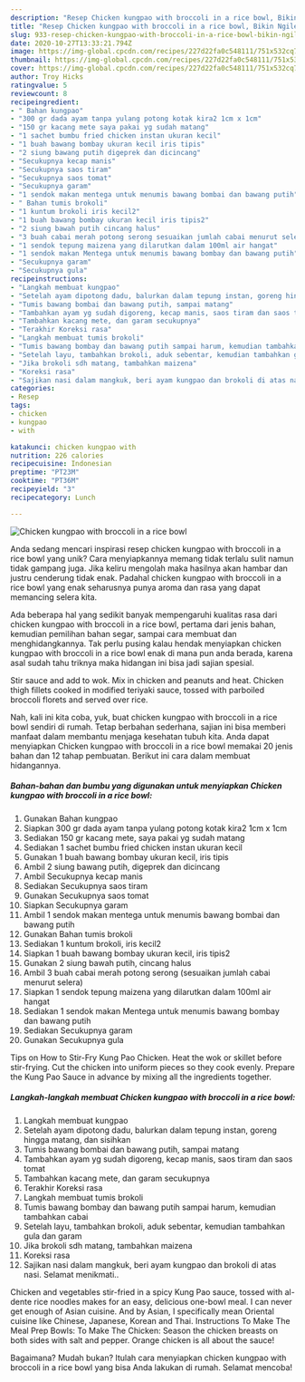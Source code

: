 ```yaml
---
description: "Resep Chicken kungpao with broccoli in a rice bowl, Bikin Ngiler"
title: "Resep Chicken kungpao with broccoli in a rice bowl, Bikin Ngiler"
slug: 933-resep-chicken-kungpao-with-broccoli-in-a-rice-bowl-bikin-ngiler
date: 2020-10-27T13:33:21.794Z
image: https://img-global.cpcdn.com/recipes/227d22fa0c548111/751x532cq70/chicken-kungpao-with-broccoli-in-a-rice-bowl-foto-resep-utama.jpg
thumbnail: https://img-global.cpcdn.com/recipes/227d22fa0c548111/751x532cq70/chicken-kungpao-with-broccoli-in-a-rice-bowl-foto-resep-utama.jpg
cover: https://img-global.cpcdn.com/recipes/227d22fa0c548111/751x532cq70/chicken-kungpao-with-broccoli-in-a-rice-bowl-foto-resep-utama.jpg
author: Troy Hicks
ratingvalue: 5
reviewcount: 8
recipeingredient:
- " Bahan kungpao"
- "300 gr dada ayam tanpa yulang potong kotak kira2 1cm x 1cm"
- "150 gr kacang mete saya pakai yg sudah matang"
- "1 sachet bumbu fried chicken instan ukuran kecil"
- "1 buah bawang bombay ukuran kecil iris tipis"
- "2 siung bawang putih digeprek dan dicincang"
- "Secukupnya kecap manis"
- "Secukupnya saos tiram"
- "Secukupnya saos tomat"
- "Secukupnya garam"
- "1 sendok makan mentega untuk menumis bawang bombai dan bawang putih"
- " Bahan tumis brokoli"
- "1 kuntum brokoli iris kecil2"
- "1 buah bawang bombay ukuran kecil iris tipis2"
- "2 siung bawah putih cincang halus"
- "3 buah cabai merah potong serong sesuaikan jumlah cabai menurut selera"
- "1 sendok tepung maizena yang dilarutkan dalam 100ml air hangat"
- "1 sendok makan Mentega untuk menumis bawang bombay dan bawang putih"
- "Secukupnya garam"
- "Secukupnya gula"
recipeinstructions:
- "Langkah membuat kungpao"
- "Setelah ayam dipotong dadu, balurkan dalam tepung instan, goreng hingga matang, dan sisihkan"
- "Tumis bawang bombai dan bawang putih, sampai matang"
- "Tambahkan ayam yg sudah digoreng, kecap manis, saos tiram dan saos tomat"
- "Tambahkan kacang mete, dan garam secukupnya"
- "Terakhir Koreksi rasa"
- "Langkah membuat tumis brokoli"
- "Tumis bawang bombay dan bawang putih sampai harum, kemudian tambahkan cabai"
- "Setelah layu, tambahkan brokoli, aduk sebentar, kemudian tambahkan gula dan garam"
- "Jika brokoli sdh matang, tambahkan maizena"
- "Koreksi rasa"
- "Sajikan nasi dalam mangkuk, beri ayam kungpao dan brokoli di atas nasi. Selamat menikmati.."
categories:
- Resep
tags:
- chicken
- kungpao
- with

katakunci: chicken kungpao with 
nutrition: 226 calories
recipecuisine: Indonesian
preptime: "PT23M"
cooktime: "PT36M"
recipeyield: "3"
recipecategory: Lunch

---
```



![Chicken kungpao with broccoli in a rice bowl](https://img-global.cpcdn.com/recipes/227d22fa0c548111/751x532cq70/chicken-kungpao-with-broccoli-in-a-rice-bowl-foto-resep-utama.jpg)

Anda sedang mencari inspirasi resep chicken kungpao with broccoli in a rice bowl yang unik? Cara menyiapkannya memang tidak terlalu sulit namun tidak gampang juga. Jika keliru mengolah maka hasilnya akan hambar dan justru cenderung tidak enak. Padahal chicken kungpao with broccoli in a rice bowl yang enak seharusnya punya aroma dan rasa yang dapat memancing selera kita.

Ada beberapa hal yang sedikit banyak mempengaruhi kualitas rasa dari chicken kungpao with broccoli in a rice bowl, pertama dari jenis bahan, kemudian pemilihan bahan segar, sampai cara membuat dan menghidangkannya. Tak perlu pusing kalau hendak menyiapkan chicken kungpao with broccoli in a rice bowl enak di mana pun anda berada, karena asal sudah tahu triknya maka hidangan ini bisa jadi sajian spesial.

Stir sauce and add to wok. Mix in chicken and peanuts and heat. Chicken thigh fillets cooked in modified teriyaki sauce, tossed with parboiled broccoli florets and served over rice.


Nah, kali ini kita coba, yuk, buat chicken kungpao with broccoli in a rice bowl sendiri di rumah. Tetap berbahan sederhana, sajian ini bisa memberi manfaat dalam membantu menjaga kesehatan tubuh kita. Anda dapat menyiapkan Chicken kungpao with broccoli in a rice bowl memakai 20 jenis bahan dan 12 tahap pembuatan. Berikut ini cara dalam membuat hidangannya.

<!--inarticleads1-->

##### Bahan-bahan dan bumbu yang digunakan untuk menyiapkan Chicken kungpao with broccoli in a rice bowl:

1. Gunakan  Bahan kungpao
1. Siapkan 300 gr dada ayam tanpa yulang potong kotak kira2 1cm x 1cm
1. Sediakan 150 gr kacang mete, saya pakai yg sudah matang
1. Sediakan 1 sachet bumbu fried chicken instan ukuran kecil
1. Gunakan 1 buah bawang bombay ukuran kecil, iris tipis
1. Ambil 2 siung bawang putih, digeprek dan dicincang
1. Ambil Secukupnya kecap manis
1. Sediakan Secukupnya saos tiram
1. Gunakan Secukupnya saos tomat
1. Siapkan Secukupnya garam
1. Ambil 1 sendok makan mentega untuk menumis bawang bombai dan bawang putih
1. Gunakan  Bahan tumis brokoli
1. Sediakan 1 kuntum brokoli, iris kecil2
1. Siapkan 1 buah bawang bombay ukuran kecil, iris tipis2
1. Gunakan 2 siung bawah putih, cincang halus
1. Ambil 3 buah cabai merah potong serong (sesuaikan jumlah cabai menurut selera)
1. Siapkan 1 sendok tepung maizena yang dilarutkan dalam 100ml air hangat
1. Sediakan 1 sendok makan Mentega untuk menumis bawang bombay dan bawang putih
1. Sediakan Secukupnya garam
1. Gunakan Secukupnya gula


Tips on How to Stir-Fry Kung Pao Chicken. Heat the wok or skillet before stir-frying. Cut the chicken into uniform pieces so they cook evenly. Prepare the Kung Pao Sauce in advance by mixing all the ingredients together. 

<!--inarticleads2-->

##### Langkah-langkah membuat Chicken kungpao with broccoli in a rice bowl:

1. Langkah membuat kungpao
1. Setelah ayam dipotong dadu, balurkan dalam tepung instan, goreng hingga matang, dan sisihkan
1. Tumis bawang bombai dan bawang putih, sampai matang
1. Tambahkan ayam yg sudah digoreng, kecap manis, saos tiram dan saos tomat
1. Tambahkan kacang mete, dan garam secukupnya
1. Terakhir Koreksi rasa
1. Langkah membuat tumis brokoli
1. Tumis bawang bombay dan bawang putih sampai harum, kemudian tambahkan cabai
1. Setelah layu, tambahkan brokoli, aduk sebentar, kemudian tambahkan gula dan garam
1. Jika brokoli sdh matang, tambahkan maizena
1. Koreksi rasa
1. Sajikan nasi dalam mangkuk, beri ayam kungpao dan brokoli di atas nasi. Selamat menikmati..


Chicken and vegetables stir-fried in a spicy Kung Pao sauce, tossed with al-dente rice noodles makes for an easy, delicious one-bowl meal. I can never get enough of Asian cuisine. And by Asian, I specifically mean Oriental cuisine like Chinese, Japanese, Korean and Thai. Instructions To Make The Meal Prep Bowls: To Make The Chicken: Season the chicken breasts on both sides with salt and pepper. Orange chicken is all about the sauce! 

Bagaimana? Mudah bukan? Itulah cara menyiapkan chicken kungpao with broccoli in a rice bowl yang bisa Anda lakukan di rumah. Selamat mencoba!
